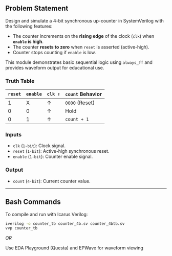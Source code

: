 ## Problem Statement

Design and simulate a 4-bit synchronous up-counter in SystemVerilog with the following features:
- The counter increments on the **rising edge** of the clock (`clk`) when **`enable` is high**.
- The counter **resets to zero** when `reset` is asserted (active-high).
- Counter stops counting if `enable` is low.

This module demonstrates basic sequential logic using `always_ff` and provides waveform output for educational use.

### Truth Table 

| `reset` | `enable` | `clk ↑` | `count` Behavior  |
|---------|----------|---------|--------------------|
| 1       | X        | ↑       | `0000` (Reset)     |
| 0       | 0        | ↑       | Hold               |
| 0       | 1        | ↑       | `count + 1`        |

### Inputs

- `clk` (`1-bit`): Clock signal.
- `reset` (`1-bit`): Active-high synchronous reset.
- `enable` (`1-bit`): Counter enable signal.

### Output

- `count` (`4-bit`): Current counter value.

------

## Bash Commands

To compile and run with Icarus Verilog:

```bash
iverilog -o counter_tb counter_4b.sv counter_4btb.sv
vvp counter_tb
````
*OR*

Use EDA Playground (Questa) and EPWave for waveform viewing
